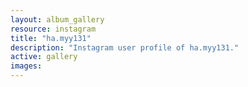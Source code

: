 ```yaml
---
layout: album_gallery
resource: instagram
title: "ha.myy131"
description: "Instagram user profile of ha.myy131."
active: gallery
images:
---
```

